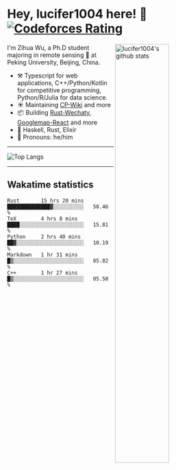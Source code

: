# Hey, lucifer1004 here! :wave: [![Codeforces Rating](https://cfrating.ihcr.top/?user=lucifer1004&style=flat-square)](https://codeforces.com/profile/lucifer1004)

<img width="50%" align="right" alt="lucifer1004's github stats" src="https://github-readme-stats.vercel.app/api?username=lucifer1004&show_icons=true">

I'm Zihua Wu, a Ph.D student majoring in remote sensing :satellite: at Peking University, Beijing, China.

- :hammer_and_pick: Typescript for web applications, C++/Python/Kotlin for competitive programming, Python/R/Julia for data science.
- :sunny: Maintaining [CP-Wiki](https://cp-wiki.vercel.app) and more 
- :package: Building [Rust-Wechaty](https://github.com/wechaty/rust-wechaty), [Googlemap-React](https://github.com/googlemap-react/googlemap-react) and more
- :seedling: Haskell, Rust, Elixir
- :man: Pronouns: he/him

---

![Top Langs](https://github-readme-stats.vercel.app/api/top-langs/?username=lucifer1004&layout=compact)

---

## Wakatime statistics

<!--START_SECTION:waka-->
```text
Rust       15 hrs 20 mins  ██████████████▓░░░░░░░░░░   58.46 % 
TeX        4 hrs 8 mins    ████░░░░░░░░░░░░░░░░░░░░░   15.81 % 
Python     2 hrs 40 mins   ██▓░░░░░░░░░░░░░░░░░░░░░░   10.19 % 
Markdown   1 hr 31 mins    █▒░░░░░░░░░░░░░░░░░░░░░░░   05.82 % 
C++        1 hr 27 mins    █▒░░░░░░░░░░░░░░░░░░░░░░░   05.58 % 
```
<!--END_SECTION:waka-->
